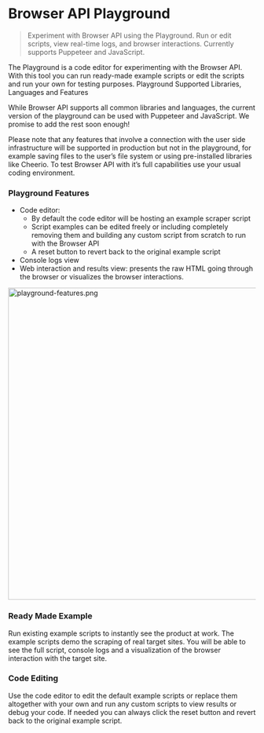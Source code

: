 # Browser API Playground

> Experiment with Browser API using the Playground. Run or edit scripts, view real-time logs, and browser interactions. Currently supports Puppeteer and JavaScript.

The Playground is a code editor for experimenting with the Browser API. With this tool you can run ready-made example scripts or edit the scripts and run your own for testing purposes.
Playground Supported Libraries, Languages and Features

While Browser API supports all common libraries and languages, the current version of the playground can be used with Puppeteer and JavaScript. We promise to add the rest soon enough!

Please note that any features that involve a connection with the user side infrastructure will be supported in production but not in the playground, for example saving files to the user’s file system or using pre-installed libraries like Cheerio. To test Browser API with it’s full capabilities use your usual coding environment.

### Playground Features

* Code editor:
  * By default the code editor will be hosting an example scraper script
  * Script examples can be edited freely or including completely removing them and building any custom script from scratch to run with the Browser API
  * A reset button to revert back to the original example script
* Console logs view
* Web interaction and results view: presents the raw HTML going through the browser or visualizes the browser interactions.

<Frame>
    <img src="https://mintcdn.com/brightdata/YUhP5HZ1PAScLcu8/images/scraping-automation/scraping-browser/features/playground/playground-features.png?fit=max&auto=format&n=YUhP5HZ1PAScLcu8&q=85&s=f2e1f56912d8cac2417ab9c50017642d" alt="playground-features.png" data-og-width="1303" width="1303" data-og-height="636" height="636" data-path="images/scraping-automation/scraping-browser/features/playground/playground-features.png" data-optimize="true" data-opv="3" srcset="https://mintcdn.com/brightdata/YUhP5HZ1PAScLcu8/images/scraping-automation/scraping-browser/features/playground/playground-features.png?w=280&fit=max&auto=format&n=YUhP5HZ1PAScLcu8&q=85&s=5c216fe9c37cc1890d03d7b230a32437 280w, https://mintcdn.com/brightdata/YUhP5HZ1PAScLcu8/images/scraping-automation/scraping-browser/features/playground/playground-features.png?w=560&fit=max&auto=format&n=YUhP5HZ1PAScLcu8&q=85&s=418bae47de07bd1bd43141c4aca56fb1 560w, https://mintcdn.com/brightdata/YUhP5HZ1PAScLcu8/images/scraping-automation/scraping-browser/features/playground/playground-features.png?w=840&fit=max&auto=format&n=YUhP5HZ1PAScLcu8&q=85&s=e95527ce405e9c36492c8f71b6149983 840w, https://mintcdn.com/brightdata/YUhP5HZ1PAScLcu8/images/scraping-automation/scraping-browser/features/playground/playground-features.png?w=1100&fit=max&auto=format&n=YUhP5HZ1PAScLcu8&q=85&s=f17e21700788fcf719e82f75c287a592 1100w, https://mintcdn.com/brightdata/YUhP5HZ1PAScLcu8/images/scraping-automation/scraping-browser/features/playground/playground-features.png?w=1650&fit=max&auto=format&n=YUhP5HZ1PAScLcu8&q=85&s=7661d34b069118ab097a2faa5062ec56 1650w, https://mintcdn.com/brightdata/YUhP5HZ1PAScLcu8/images/scraping-automation/scraping-browser/features/playground/playground-features.png?w=2500&fit=max&auto=format&n=YUhP5HZ1PAScLcu8&q=85&s=ad02888927df17236b517d1be3916666 2500w" />
</Frame>

### Ready Made Example

Run existing example scripts to instantly see the product at work. The example scripts demo the scraping of real target sites. You will be able to see the full script, console logs and a visualization of the browser interaction with the target site.

### Code Editing

Use the code editor to edit the default example scripts or replace them altogether with your own and run any custom scripts to view results or debug your code.
If needed you can always click the reset button and revert back to the original example script.
